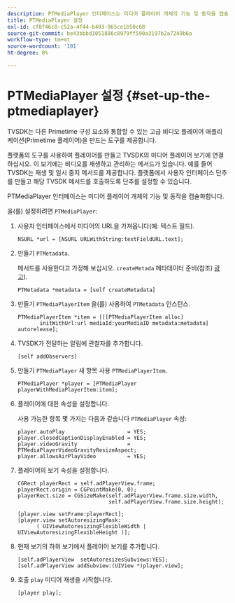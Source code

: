 ```yaml
---
description: PTMediaPlayer 인터페이스는 미디어 플레이어 개체의 기능 및 동작을 캡슐화합니다.
title: PTMediaPlayer 설정
exl-id: cf8f46c8-c52a-4f44-b493-965ce1b50c68
source-git-commit: be43bbbd1051886c8979ff590a3197b2a7249b6a
workflow-type: tm+mt
source-wordcount: '181'
ht-degree: 0%

---
```


# PTMediaPlayer 설정 {#set-up-the-ptmediaplayer}

TVSDK는 다른 Primetime 구성 요소와 통합할 수 있는 고급 비디오 플레이어 애플리케이션(Primetime 플레이어)을 만드는 도구를 제공합니다.

플랫폼의 도구를 사용하여 플레이어를 만들고 TVSDK의 미디어 플레이어 보기에 연결하십시오. 이 보기에는 비디오를 재생하고 관리하는 메서드가 있습니다. 예를 들어 TVSDK는 재생 및 일시 중지 메서드를 제공합니다. 플랫폼에서 사용자 인터페이스 단추를 만들고 해당 TVSDK 메서드를 호출하도록 단추를 설정할 수 있습니다.

PTMediaPlayer 인터페이스는 미디어 플레이어 개체의 기능 및 동작을 캡슐화합니다.

을(를) 설정하려면 `PTMediaPlayer`:

1. 사용자 인터페이스에서 미디어의 URL을 가져옵니다(예: 텍스트 필드).

   ```
   NSURL *url = [NSURL URLWithString:textFieldURL.text];
   ```

1. 만들기 `PTMetadata`.

   메서드를 사용한다고 가정해 보십시오. `createMetada` 메타데이터 준비(참조) [광고](../ad-insertion/r-psdk-ios-1.4-advertising-requirements.md)).

   ```
   PTMetadata *metadata = [self createMetadata]
   ```

1. 만들기 `PTMediaPlayerItem` 을(를) 사용하여 `PTMetadata` 인스턴스.

   ```
   PTMediaPlayerItem *item = [[[PTMediaPlayerItem alloc] 
          initWithUrl:url mediaId:yourMediaID metadata:metadata] autorelease];
   ```

1. TVSDK가 전달하는 알림에 관찰자를 추가합니다.

   ```
   [self addObservers]
   ```

1. 만들기 `PTMediaPlayer` 새 항목 사용 `PTMediaPlayerItem`.

   ```
   PTMediaPlayer *player = [PTMediaPlayer playerWithMediaPlayerItem:item];
   ```

1. 플레이어에 대한 속성을 설정합니다.

   사용 가능한 항목 몇 가지는 다음과 같습니다 `PTMediaPlayer` 속성:

   ```
   player.autoPlay                    = YES;  
   player.closedCaptionDisplayEnabled = YES; 
   player.videoGravity                = PTMediaPlayerVideoGravityResizeAspect;  
   player.allowsAirPlayVideo          = YES;
   ```

1. 플레이어의 보기 속성을 설정합니다.

   ```
   CGRect playerRect = self.adPlayerView.frame;  
   playerRect.origin = CGPointMake(0, 0); 
   playerRect.size = CGSizeMake(self.adPlayerView.frame.size.width,  
                                self.adPlayerView.frame.size.height); 
   
   [player.view setFrame:playerRect]; 
   [player.view setAutoresizingMask:  
         ( UIViewAutoresizingFlexibleWidth | UIViewAutoresizingFlexibleHeight )];
   ```

1. 현재 보기의 하위 보기에서 플레이어 보기를 추가합니다.

   ```
   [self.adPlayerView  setAutoresizesSubviews:YES];  
   [self.adPlayerView addSubview:(UIView *)player.view];
   ```

1. 호출 `play` 미디어 재생을 시작합니다.

   ```
   [player play];
   ```
